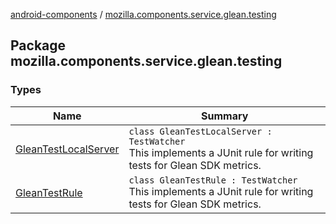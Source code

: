 [android-components](../index.md) / [mozilla.components.service.glean.testing](./index.md)

## Package mozilla.components.service.glean.testing

### Types

| Name | Summary |
|---|---|
| [GleanTestLocalServer](-glean-test-local-server/index.md) | `class GleanTestLocalServer : TestWatcher`<br>This implements a JUnit rule for writing tests for Glean SDK metrics. |
| [GleanTestRule](-glean-test-rule/index.md) | `class GleanTestRule : TestWatcher`<br>This implements a JUnit rule for writing tests for Glean SDK metrics. |
